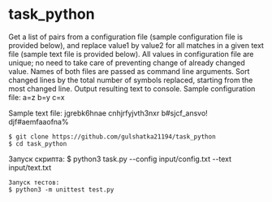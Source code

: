 # task_python
Get a list of pairs from a configuration file (sample configuration file is provided below), and replace value1 by value2 for all matches in a given text file (sample text file is provided below). All values in configuration file are unique; no need to take care of preventing change of already changed value. Names of both files are passed as command line arguments. Sort changed lines by the total number of symbols replaced, starting from the most changed line. Output resulting text to console.
Sample configuration file:
a=z
b=y
c=x

Sample text file:
jgrebk6hnae
cnhjrfyjvth3nxr
b#sjcf_ansvo!
djf#aemfaaofna%


	$ git clone https://github.com/gulshatka21194/task_python
    $ cd task_python
    
  Запуск скрипта:
	$ python3 task.py --config input/config.txt --text input/text.txt
   
	Запуск тестов:
	$ python3 -m unittest test.py
